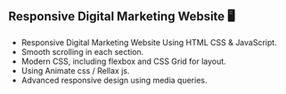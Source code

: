 ## Responsive Digital Marketing Website 🖥️

- Responsive Digital Marketing Website Using HTML CSS & JavaScript.
- Smooth scrolling in each section.
- Modern CSS, including flexbox and CSS Grid for layout.
- Using Animate css / Rellax js.
- Advanced responsive design using media queries.
